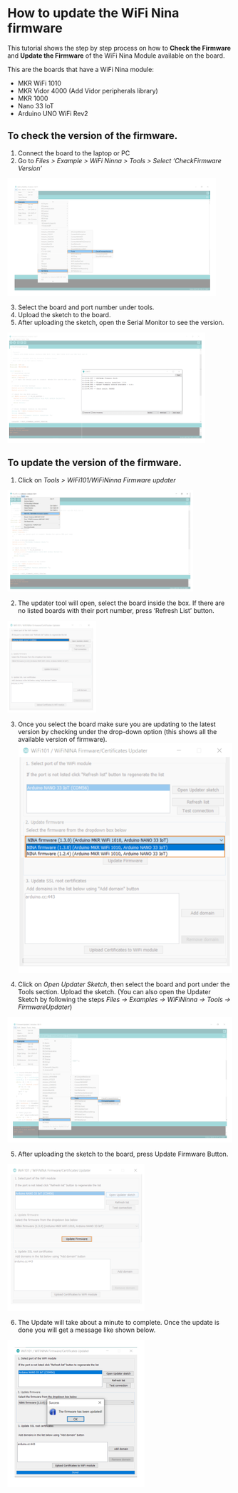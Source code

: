 # How to update the WiFi Nina firmware

This tutorial shows the step by step process on how to **Check the Firmware** and **Update the Firmware** of the WiFi Nina Module available on the board.

This are the boards that have a WiFi Nina module: 

* MKR WiFi 1010
* MKR Vidor 4000 (Add Vidor peripherals library)
* MKR 1000
* Nano 33 IoT
* Arduino UNO WiFi Rev2

## To check the version of the firmware.

1. Connect the board to the laptop or PC
2. Go to *Files > Example > WiFi Ninna > Tools > Select ‘CheckFirmware Version’*

![Example location](/assets/img/hardware/boards/ninaUpdate1.png)

3. Select the board and port number under tools.
4. Upload the sketch to the board.
5. After uploading the sketch, open the Serial Monitor to see the version.

![Serial monitor](/assets/img/hardware/boards/ninaUpdate2.png)

## To update the version of the firmware.

1. Click on *Tools > WiFi101/WiFiNinna Firmware updater*

![Example location](/assets/img/hardware/boards/ninaUpdate3.png)

2. The updater tool will open, select the board inside the box. If there are no listed boards with their port number, press ‘Refresh List’ button.

![Example location](/assets/img/hardware/boards/ninaUpdate4.png)

3. Once you select the board make sure you are updating to the latest version by checking under the drop-down option (this shows all the available version of firmware).
![Example location](/assets/img/hardware/boards/ninaUpdate5.png)

4. Click on *Open Updater Sketch*, then select the board and port under the Tools section. Upload the sketch.
(You can also open the Updater Sketch by following the steps *Files → Examples → WiFiNinna → Tools → FirmwareUpdater*)

![Example location](/assets/img/hardware/boards/ninaUpdate6.png)

5. After uploading the sketch to the board, press Update Firmware Button.

![Example location](/assets/img/hardware/boards/ninaUpdate7.png)

6. The Update will take about a minute to complete. Once the update is done you will get a message like shown below.

![Example location](/assets/img/hardware/boards/ninaUpdate8.png)

